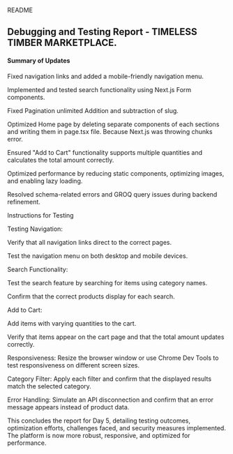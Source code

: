 README

## Debugging and Testing Report - TIMELESS TIMBER MARKETPLACE.

#### Summary of Updates

Fixed navigation links and added a mobile-friendly navigation menu.

Implemented and tested search functionality using Next.js Form components.

Fixed Pagination unlimited Addition and subtraction of slug.

Optimized Home page by deleting separate components of each sections and writing them in page.tsx file. Because Next.js was throwing chunks error.

Ensured "Add to Cart" functionality supports multiple quantities and calculates the total amount correctly.

Optimized performance by reducing static components, optimizing images, and enabling lazy loading.

Resolved schema-related errors and GROQ query issues during backend refinement.

Instructions for Testing

Testing Navigation:

Verify that all navigation links direct to the correct pages.

Test the navigation menu on both desktop and mobile devices.

Search Functionality:

Test the search feature by searching for items using category names.

Confirm that the correct products display for each search.

Add to Cart:

Add items with varying quantities to the cart.

Verify that items appear on the cart page and that the total amount updates correctly.

Responsiveness:
  Resize the browser window or use Chrome Dev Tools to test responsiveness on different screen sizes.

Category Filter:
  Apply each filter and confirm that the displayed results match the selected category.

Error Handling:
  Simulate an API disconnection and confirm that an error message appears instead of product data.

This concludes the report for Day 5, detailing testing outcomes, optimization efforts, challenges faced, and security measures implemented. The platform is now more robust, responsive, and optimized for performance.
